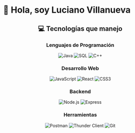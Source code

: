 # 👋 Hola, soy Luciano Villanueva

<div align="center">

## 💻 Tecnologías que manejo  

### Lenguajes de Programación  
![Java](https://img.shields.io/badge/Java-ED8B00?style=flat-square&logo=openjdk&logoColor=white)
![SQL](https://img.shields.io/badge/SQL-336791?style=flat-square&logo=postgresql&logoColor=white)
![C++](https://img.shields.io/badge/C++-00599C?style=flat-square&logo=cplusplus&logoColor=white)

### Desarrollo Web  
![JavaScript](https://img.shields.io/badge/JavaScript-F7DF1E?style=flat-square&logo=javascript&logoColor=black)
![React](https://img.shields.io/badge/React-61DAFB?style=flat-square&logo=react&logoColor=black)
![CSS3](https://img.shields.io/badge/CSS3-1572B6?style=flat-square&logo=css3&logoColor=white)

### Backend  
![Node.js](https://img.shields.io/badge/Node.js-339933?style=flat-square&logo=node.js&logoColor=white)
![Express](https://img.shields.io/badge/Express-000000?style=flat-square&logo=express&logoColor=white)

### Herramientas  
![Postman](https://img.shields.io/badge/Postman-FF6C37?style=flat-square&logo=postman&logoColor=white)
![Thunder Client](https://img.shields.io/badge/Thunder%20Client-2F80ED?style=flat-square&logo=visualstudiocode&logoColor=white)
![Git](https://img.shields.io/badge/Git-F05032?style=flat-square&logo=git&logoColor=white)

</div>
